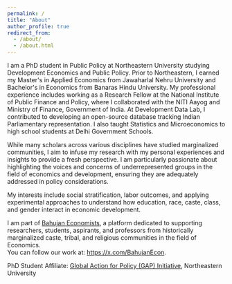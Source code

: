 ```yaml
---
permalink: /
title: "About"
author_profile: true
redirect_from: 
  - /about/
  - /about.html
---
```


I am a PhD student in Public Policy at Northeastern University studying Development Economics and Public Policy. Prior to Northeastern, I earned my Master's in Applied Economics from Jawaharlal Nehru University and Bachelor's in Economics from Banaras Hindu University. My professional experience includes working as a Research Fellow at the National Institute of Public Finance and Policy, where I collaborated with the NITI Aayog and Ministry of Finance, Government of India. At Development Data Lab, I contributed to developing an open-source database tracking Indian Parliamentary representation.  I also taught Statistics and Microeconomics to high school students at Delhi Government Schools. <br>

While many scholars across various disciplines have studied marginalized communities, I aim to infuse my research with my personal experiences and insights to provide a fresh perspective. I am particularly passionate about highlighting the voices and concerns of underrepresented groups in the field of economics and development, ensuring they are adequately addressed in policy considerations. <br>

My interests include social stratification, labor outcomes, and applying experimental approaches to understand how education, race, caste, class, and gender interact in economic development.

I am part of <a href="https://bahujanecon.org/" target="_blank">Bahujan Economists</a>, a platform dedicated to supporting researchers, students, aspirants, and professors from historically marginalized caste, tribal, and religious communities in the field of Economics.  <br>
You can follow our work at: <a href="https://x.com/BahujanEcon" target="_blank">https://x.com/BahujanEcon</a>.

PhD Student Affiliate: <a href="https://cssh.northeastern.edu/gap/" target="_blank">Global Action for Policy (GAP) Initiative</a>, Northeastern University
